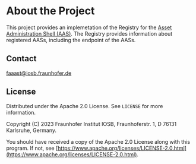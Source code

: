 # About the Project

This project provides an implemetation of the Registry for the [Asset Administration Shell (AAS)](https://www.plattform-i40.de/SiteGlobals/IP/Forms/Listen/Downloads/EN/Downloads_Formular.html?cl2Categories_TechnologieAnwendungsbereich_name=Verwaltungsschale).
The Registry provides information about registered AASs, including the endpoint of the AASs.

## Contact

faaast@iosb.fraunhofer.de

## License

Distributed under the Apache 2.0 License. See `LICENSE` for more information.

Copyright (C) 2023 Fraunhofer Institut IOSB, Fraunhoferstr. 1, D 76131 Karlsruhe, Germany.

You should have received a copy of the Apache 2.0 License along with this program. If not, see [https://www.apache.org/licenses/LICENSE-2.0.html](https://www.apache.org/licenses/LICENSE-2.0.html).
